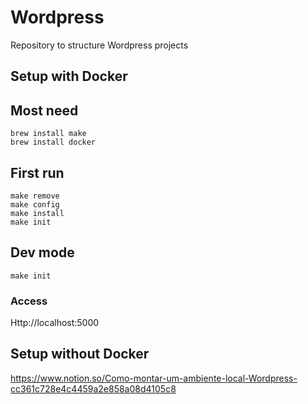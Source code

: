 # Wordpress
Repository to structure Wordpress projects

## Setup with Docker
## Most need
```shell
brew install make
brew install docker
```

## First run
```shell
make remove
make config
make install
make init
```

## Dev mode
```shell
make init
```

### Access
Http://localhost:5000


## Setup without Docker
https://www.notion.so/Como-montar-um-ambiente-local-Wordpress-cc361c728e4c4459a2e858a08d4105c8